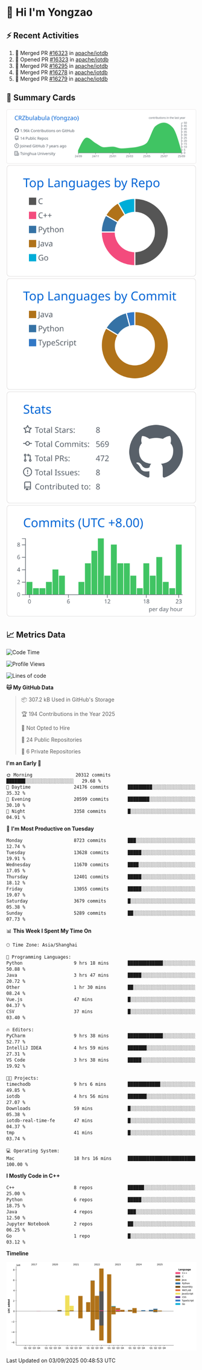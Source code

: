 # 👋 Hi I'm Yongzao

## ⚡ Recent Activities
<!--START_SECTION:activity-->
1. 🎉 Merged PR [#16323](https://github.com/apache/iotdb/pull/16323) in [apache/iotdb](https://github.com/apache/iotdb)
2. 💪 Opened PR [#16323](https://github.com/apache/iotdb/pull/16323) in [apache/iotdb](https://github.com/apache/iotdb)
3. 🎉 Merged PR [#16295](https://github.com/apache/iotdb/pull/16295) in [apache/iotdb](https://github.com/apache/iotdb)
4. 🎉 Merged PR [#16278](https://github.com/apache/iotdb/pull/16278) in [apache/iotdb](https://github.com/apache/iotdb)
5. 🎉 Merged PR [#16279](https://github.com/apache/iotdb/pull/16279) in [apache/iotdb](https://github.com/apache/iotdb)
<!--END_SECTION:activity-->

## 🎑 Summary Cards

[![](https://raw.githubusercontent.com/CRZbulabula/CRZbulabula/main/profile-summary-card-output/github/0-profile-details.svg)](https://github.com/vn7n24fzkq/github-profile-summary-cards)
[![](https://raw.githubusercontent.com/CRZbulabula/CRZbulabula/main/profile-summary-card-output/github/1-repos-per-language.svg)](https://github.com/vn7n24fzkq/github-profile-summary-cards) [![](https://raw.githubusercontent.com/CRZbulabula/CRZbulabula/main/profile-summary-card-output/github/2-most-commit-language.svg)](https://github.com/vn7n24fzkq/github-profile-summary-cards)
[![](https://raw.githubusercontent.com/CRZbulabula/CRZbulabula/main/profile-summary-card-output/github/3-stats.svg)](https://github.com/vn7n24fzkq/github-profile-summary-cards) [![](https://raw.githubusercontent.com/CRZbulabula/CRZbulabula/main/profile-summary-card-output/github/4-productive-time.svg)](https://github.com/vn7n24fzkq/github-profile-summary-cards)

## 📈 Metrics Data

<!--START_SECTION:waka-->
![Code Time](http://img.shields.io/badge/Code%20Time-1%2C163%20hrs%2025%20mins-blue)

![Profile Views](http://img.shields.io/badge/Profile%20Views-0-blue)

![Lines of code](https://img.shields.io/badge/From%20Hello%20World%20I%27ve%20Written-36.7%20million%20lines%20of%20code-blue)

**🐱 My GitHub Data** 

> 📦 307.2 kB Used in GitHub's Storage 
 > 
> 🏆 194 Contributions in the Year 2025
 > 
> 🚫 Not Opted to Hire
 > 
> 📜 24 Public Repositories 
 > 
> 🔑 6 Private Repositories 
 > 
**I'm an Early 🐤** 

```text
🌞 Morning                20312 commits       ███████░░░░░░░░░░░░░░░░░░   29.68 % 
🌆 Daytime                24176 commits       █████████░░░░░░░░░░░░░░░░   35.32 % 
🌃 Evening                20599 commits       ████████░░░░░░░░░░░░░░░░░   30.10 % 
🌙 Night                  3358 commits        █░░░░░░░░░░░░░░░░░░░░░░░░   04.91 % 
```
📅 **I'm Most Productive on Tuesday** 

```text
Monday                   8723 commits        ███░░░░░░░░░░░░░░░░░░░░░░   12.74 % 
Tuesday                  13628 commits       █████░░░░░░░░░░░░░░░░░░░░   19.91 % 
Wednesday                11670 commits       ████░░░░░░░░░░░░░░░░░░░░░   17.05 % 
Thursday                 12401 commits       █████░░░░░░░░░░░░░░░░░░░░   18.12 % 
Friday                   13055 commits       █████░░░░░░░░░░░░░░░░░░░░   19.07 % 
Saturday                 3679 commits        █░░░░░░░░░░░░░░░░░░░░░░░░   05.38 % 
Sunday                   5289 commits        ██░░░░░░░░░░░░░░░░░░░░░░░   07.73 % 
```


📊 **This Week I Spent My Time On** 

```text
🕑︎ Time Zone: Asia/Shanghai

💬 Programming Languages: 
Python                   9 hrs 18 mins       █████████████░░░░░░░░░░░░   50.88 % 
Java                     3 hrs 47 mins       █████░░░░░░░░░░░░░░░░░░░░   20.72 % 
Other                    1 hr 30 mins        ██░░░░░░░░░░░░░░░░░░░░░░░   08.24 % 
Vue.js                   47 mins             █░░░░░░░░░░░░░░░░░░░░░░░░   04.37 % 
CSV                      37 mins             █░░░░░░░░░░░░░░░░░░░░░░░░   03.40 % 

🔥 Editors: 
PyCharm                  9 hrs 38 mins       █████████████░░░░░░░░░░░░   52.77 % 
IntelliJ IDEA            4 hrs 59 mins       ███████░░░░░░░░░░░░░░░░░░   27.31 % 
VS Code                  3 hrs 38 mins       █████░░░░░░░░░░░░░░░░░░░░   19.92 % 

🐱‍💻 Projects: 
timechodb                9 hrs 6 mins        ████████████░░░░░░░░░░░░░   49.85 % 
iotdb                    4 hrs 56 mins       ███████░░░░░░░░░░░░░░░░░░   27.07 % 
Downloads                59 mins             █░░░░░░░░░░░░░░░░░░░░░░░░   05.38 % 
iotdb-real-time-fe       47 mins             █░░░░░░░░░░░░░░░░░░░░░░░░   04.37 % 
tmp                      41 mins             █░░░░░░░░░░░░░░░░░░░░░░░░   03.74 % 

💻 Operating System: 
Mac                      18 hrs 16 mins      █████████████████████████   100.00 % 
```

**I Mostly Code in C++** 

```text
C++                      8 repos             ██████░░░░░░░░░░░░░░░░░░░   25.00 % 
Python                   6 repos             █████░░░░░░░░░░░░░░░░░░░░   18.75 % 
Java                     4 repos             ███░░░░░░░░░░░░░░░░░░░░░░   12.50 % 
Jupyter Notebook         2 repos             ██░░░░░░░░░░░░░░░░░░░░░░░   06.25 % 
Go                       1 repo              █░░░░░░░░░░░░░░░░░░░░░░░░   03.12 % 
```



**Timeline**

![Lines of Code chart](https://raw.githubusercontent.com/CRZbulabula/CRZbulabula/main/assets/bar_graph.png)


 Last Updated on 03/09/2025 00:48:53 UTC
<!--END_SECTION:waka-->

